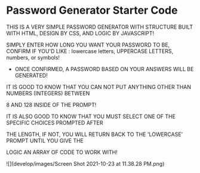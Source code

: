 # Password Generator Starter Code
THIS IS A VERY SIMPLE PASSWORD GENERATOR WITH STRUCTURE BUILT WITH HTML, DESIGN BY CSS, AND LOGIC BY JAVASCRIPT!

SIMPLY ENTER HOW LONG YOU WANT YOUR PASSWORD TO BE, 
CONFIRM IF YOU'D LIKE : lowercase letters, UPPERCASE LETTERS, numbers, or symbols!

- ONCE CONFIRMED, A PASSWORD BASED ON YOUR ANSWERS WILL BE GENERATED!

IT IS GOOD TO KNOW THAT YOU CAN NOT PUT ANYTHING OTHER THAN NUMBERS (INTEGERS) BETWEEN

8 AND 128 INSIDE OF THE PROMPT!

IT IS ALSO GOOD TO KNOW THAT YOU MUST SELECT ONE OF THE SPECIFIC CHOICES PROMPTED AFTER

THE LENGTH, IF NOT, YOU WILL RETURN BACK TO THE 'LOWERCASE' PROMPT UNTIL YOU GIVE THE 

LOGIC AN ARRAY OF CODE TO WORK WITH!

![](develop/images/Screen Shot 2021-10-23 at 11.38.28 PM.png)
